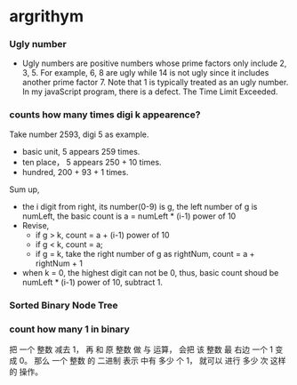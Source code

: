 # argrithym


 ### Ugly number ###

  - Ugly numbers are positive numbers whose prime factors only include 2, 3, 5. For example, 6, 8 are ugly while 14 is not ugly since it includes another prime factor 7.
  Note that 1 is typically treated as an ugly number.
  In my javaScript program, there is a defect. The Time Limit Exceeded.  


  ### counts how many times digi k appearence? ### 

  Take number 2593, digi 5 as example. 

  - basic unit, 5 appears 259 times.
  - ten place， 5 appears 250 + 10 times.
  - hundred,  200 + 93 + 1 times.

  Sum up, 

   - the i digit from right, its number(0-9) is g, the left number of g is numLeft,  the basic count is a = numLeft * (i-1) power of 10
  - Revise, 
      - if g > k, count = a + (i-1) power of 10
      - if g < k, count = a;
      - if g = k,  take the right number of g as rightNum,  count =  a + rightNum + 1
  - when k = 0, the highest digit can not be 0, thus, basic count shoud be numLeft * (i-1) power of 10, subtract 1.


  ### Sorted Binary Node Tree ###


 ### count how many 1 in binary ###
 
 把 一个 整数 减去 1， 再 和 原 整数 做 与 运算， 会把 该 整数 最 右边 一个 1 变成 0。 那么 一个 整数 的 二进制 表示 中有 多少 个 1， 就可以 进行 多少 次 这样 的 操作。
  